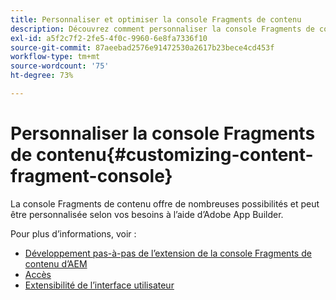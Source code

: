 ```yaml
---
title: Personnaliser et optimiser la console Fragments de contenu
description: Découvrez comment personnaliser la console Fragments de contenu.
exl-id: a5f2c7f2-2fe5-4f0c-9960-6e8fa7336f10
source-git-commit: 87aeebad2576e91472530a2617b23bece4cd453f
workflow-type: tm+mt
source-wordcount: '75'
ht-degree: 73%

---
```


# Personnaliser la console Fragments de contenu{#customizing-content-fragment-console}

La console Fragments de contenu offre de nombreuses possibilités et peut être personnalisée selon vos besoins à l’aide d’Adobe App Builder.

Pour plus d’informations, voir :

* [Développement pas-à-pas de l’extension de la console Fragments de contenu d’AEM](https://developer.adobe.com/uix/docs/services/aem-cf-console-admin/extension-development/#about-application)
* [Accès](https://developer.adobe.com/uix/docs/guides/get-access/)
* [Extensibilité de l’interface utilisateur](https://developer.adobe.com/uix/docs/)
